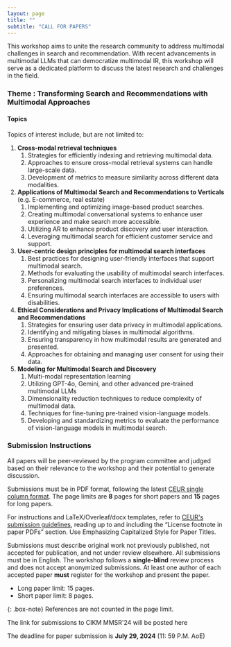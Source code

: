```yaml
---
layout: page
title: ""
subtitle: "CALL FOR PAPERS"
---
```


This workshop aims to unite the research community to address multimodal challenges in search and recommendation. With recent advancements in multimodal LLMs that can democratize multimodal IR, this workshop will serve as a dedicated platform to discuss the latest research and challenges in the field.

### Theme : Transforming Search and Recommendations with Multimodal Approaches

#### Topics

Topics of interest include, but are not limited to:

1. **Cross-modal retrieval techniques**
   1. Strategies for efficiently indexing and retrieving multimodal data.
   2. Approaches to ensure cross-modal retrieval systems can handle large-scale data.
   3. Development of metrics to measure similarity across different data modalities.
2. **Applications of Multimodal Search and Recommendations to Verticals** (e.g. E-commerce,
real estate)
   1. Implementing and optimizing image-based product searches.
   2. Creating multimodal conversational systems to enhance user experience and make search more accessible.
   3. Utilizing AR to enhance product discovery and user interaction.
   4. Leveraging multimodal search for efficient customer service and support.
3. **User-centric design principles for multimodal search interfaces**
   1. Best practices for designing user-friendly interfaces that support multimodal search.
   2. Methods for evaluating the usability of multimodal search interfaces.
   3. Personalizing multimodal search interfaces to individual user preferences.
   4. Ensuring multimodal search interfaces are accessible to users with disabilities.
4. **Ethical Considerations and Privacy Implications of Multimodal Search and Recommendations**
   1. Strategies for ensuring user data privacy in multimodal applications.
   2. Identifying and mitigating biases in multimodal algorithms.
   3. Ensuring transparency in how multimodal results are generated and presented.
   4. Approaches for obtaining and managing user consent for using their data.
5. **Modeling for Multimodal Search and Discovery**
   1. Multi-modal representation learning
   2. Utilizing GPT-4o, Gemini, and other advanced pre-trained multimodal LLMs
   3. Dimensionality reduction techniques to reduce complexity of multimodal data.
   4. Techniques for fine-tuning pre-trained vision-language models.
   5. Developing and standardizing metrics to evaluate the performance of vision-language models in multimodal search.


### Submission Instructions

All papers will be peer-reviewed by the program committee and judged based on their relevance to the workshop and their potential to generate discussion. 

Submissions must be in PDF format, following the latest [CEUR single column format](https://www.overleaf.com/latex/templates/template-for-submissions-to-ceur-workshop-proceedings-ceur-ws-dot-org/wqyfdgftmcfw). The page limits are **8** pages for short papers and **15** pages for long papers.

For instructions and LaTeX/Overleaf/docx templates, refer to [CEUR's submission guidelines](https://ceur-ws.org/HOWTOSUBMIT.html#CEURART), reading up to and including the “License footnote in paper PDFs” section. Use Emphasizing Capitalized Style for Paper Titles.

Submissions must describe original work not previously published, not accepted for publication, and not under review elsewhere. All submissions must be in English. The workshop follows a **single-blind** review process and does not accept anonymized submissions. At least one author of each accepted paper **must** register for the workshop and present the paper.

- Long paper limit: 15 pages. 
- Short paper limit: 8 pages.

{: .box-note}
References are not counted in the page limit.

The link for submissions to CIKM MMSR'24 will be posted here

The deadline for paper submission is **July 29, 2024** (11: 59 P.M. AoE)